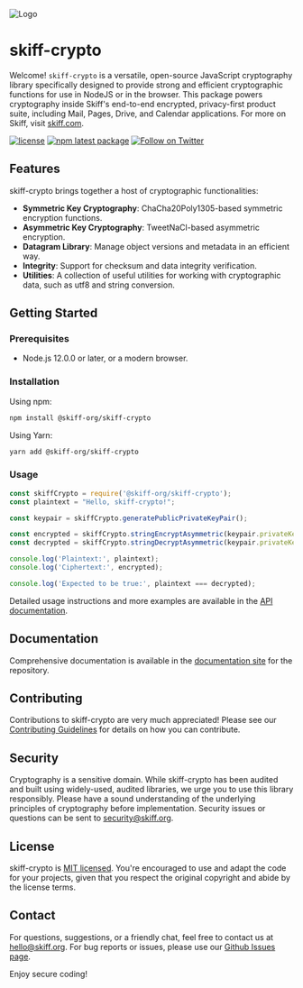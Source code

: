 ![Logo](./assets/skiff-crypto-header.png)

# skiff-crypto

Welcome! `skiff-crypto` is a versatile, open-source JavaScript cryptography library specifically designed to provide strong and efficient cryptographic functions for use in NodeJS or in the browser. This package powers cryptography inside Skiff's end-to-end encrypted, privacy-first product suite, including Mail, Pages, Drive, and Calendar applications. For more on Skiff, visit [skiff.com](https://skiff.com).

[![license](https://img.shields.io/badge/license-MIT-blue.svg)](./LICENSE.txt)
[![npm latest package](https://img.shields.io/npm/v/@skiff-org/skiff-crypto/latest.svg)](https://www.npmjs.com/package/@skiff-org/skiff-crypto)
[![Follow on Twitter](https://img.shields.io/twitter/follow/Skiff_hq.svg?label=follow+Skiff)](https://twitter.com/skiffprivacy)

## Features

skiff-crypto brings together a host of cryptographic functionalities:

- **Symmetric Key Cryptography**: ChaCha20Poly1305-based symmetric encryption functions.
- **Asymmetric Key Cryptography**: TweetNaCl-based asymmetric encryption.
- **Datagram Library**: Manage object versions and metadata in an efficient way.
- **Integrity**: Support for checksum and data integrity verification.
- **Utilities**: A collection of useful utilities for working with cryptographic data, such as utf8 and string conversion.

## Getting Started

### Prerequisites

- Node.js 12.0.0 or later, or a modern browser.

### Installation

Using npm:

```bash
npm install @skiff-org/skiff-crypto
```

Using Yarn:

```bash
yarn add @skiff-org/skiff-crypto
```

### Usage

```javascript
const skiffCrypto = require('@skiff-org/skiff-crypto');
const plaintext = "Hello, skiff-crypto!";

const keypair = skiffCrypto.generatePublicPrivateKeyPair();

const encrypted = skiffCrypto.stringEncryptAsymmetric(keypair.privateKey, { key: keypair.publicKey }, plaintext);
const decrypted = skiffCrypto.stringDecryptAsymmetric(keypair.privateKey, { key: keypair.publicKey }, encrypted);

console.log('Plaintext:', plaintext);
console.log('Ciphertext:', encrypted);

console.log('Expected to be true:', plaintext === decrypted);
```

Detailed usage instructions and more examples are available in the [API documentation](https://skiff.com/crypto).

## Documentation

Comprehensive documentation is available in the [documentation site](https://skiff.com/crypto) for the repository.

## Contributing

Contributions to skiff-crypto are very much appreciated! Please see our [Contributing Guidelines](./CONTRIBUTING.md) for details on how you can contribute.

## Security

Cryptography is a sensitive domain. While skiff-crypto has been audited and built using widely-used, audited libraries, we urge you to use this library responsibly. Please have a sound understanding of the underlying principles of cryptography before implementation. Security issues or questions can be sent to [security@skiff.org](mailto:security@skiff.org).

## License

skiff-crypto is [MIT licensed](./LICENSE.txt). You're encouraged to use and adapt the code for your projects, given that you respect the original copyright and abide by the license terms.

## Contact

For questions, suggestions, or a friendly chat, feel free to contact us at [hello@skiff.org](mailto:hello@skiff-crypto.org). For bug reports or issues, please use our [Github Issues page](https://github.com/skiff-org/skiff-apps/issues).

Enjoy secure coding!
